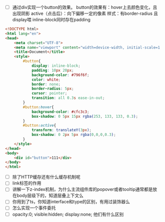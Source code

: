 
- [ ] 通过div实现一个button的效果。
      button的效果有：hover上去颜色变化，且出现阴影
      active（点击后）：向下偏移一定的像素
      样式：有border-radius 且display喂 inline-block同时存在padding
```html
<!DOCTYPE html>
<html lang="en">
<head>
    <meta charset="UTF-8">
    <meta name="viewport" content="width=device-width, initial-scale=1.0">
    <title>Document</title>
    <style>
        #button{
            display: inline-block;
            padding: 10px 20px;
            background-color: #796f6f;
            color: white;
            border: none;
            border-radius: 5px;
            cursor: pointer;
            transition: all 0.3s ease-in-out;
        }
        #button:hover{
            background-color: #cfc3c3;
            box-shadow: 0 5px 15px rgba(253, 133, 133, 0.3);
        }
        #button:active{
            transform: translateY(3px);
            box-shadow: 0 2px 5px rgba(0,0,0,0.3);
        }
    </style>
</head>
<body>
    <div id="button">111</div>
</body>
</html>
```

- [ ] 除了HTTP缓存还有什么缓存机制呢
- [ ] link标签的作用
- [ ] 讲解一下z-index机制，为什么主流组件库的popover或者tooltip通常都是放在body层级下的，知道层叠上下文么
- [ ] 你用到了ts，你知道interface和type的区别，有用过装饰器么
- [ ] 怎么实现一个事件委托
- [ ] opacity:0; visible:hidden; display:none; 他们有什么区别